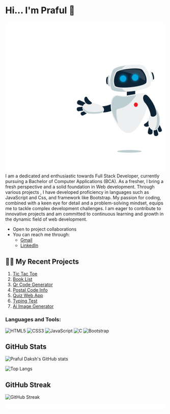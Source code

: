 # Hi... I'm Praful 👋
![](robot.gif)
I am a dedicated and enthusiastic towards Full Stack Developer, currently pursuing a Bachelor of Computer Applications (BCA). 
As a fresher, I bring a fresh perspective and a solid foundation in  Web development. Through various projects , I have developed proficiency in languages such as JavaScript and Css, and framework like Bootstrap.
My passion for coding, combined with a keen eye for detail and a problem-solving mindset, equips me to tackle complex development challenges. I am eager to contribute to innovative projects and am committed to continuous learning and growth in the dynamic field of web development.

- Open to project collaborations
- You can reach me through:
  - [Gmail](mailto:prafuldaksh@gmail.com)
  - [LinkedIn](https://www.linkedin.com/in/praful-daksh-30868b2b6?utm_source=share&utm_campaign=share_via&utm_content=profile&utm_medium=android_app)

## 🧑‍💻 My Recent Projects

1. [Tic Tac Toe](https://praful-daksh.github.io/Tic-Tac-Toe)
2. [Book List](https://praful-daksh.github.io/Book-List)
3. [Qr Code Generator](https://praful-daksh.github.io/generateQr)
4. [Postal Code Info](https://praful-daksh.github.io/PostalCode)
5. [Quiz Web App](https://praful-daksh.github.io/QuizMaster)
6. [Typing Test](https://praful-daksh.github.io/Typing-Test)
7. [Ai Image Generator](https://praful-daksh.github.io/ImageAi)



### Languages and Tools:
![HTML5](https://img.shields.io/badge/-HTML5-E34F26?style=flat&logo=html5&logoColor=white)
![CSS3](https://img.shields.io/badge/-CSS3-1572B6?style=flat&logo=css3&logoColor=white)
![JavaScript](https://img.shields.io/badge/-JavaScript-F7DF1E?style=flat&logo=javascript&logoColor=black)
![C](https://img.shields.io/badge/-C-A8B9CC?style=flat&logo=c&logoColor=white)
![Bootstrap](https://img.shields.io/badge/-Bootstrap-7952B3?style=flat&logo=bootstrap&logoColor=white)


## GitHub Stats

![Praful Daksh's GitHub stats](https://github-readme-stats.vercel.app/api?username=Praful-Daksh&show_icons=true&theme=dark&count_private=true)




![Top Langs](https://github-readme-stats.vercel.app/api/top-langs/?username=Praful-Daksh&layout=compact&theme=dark)

## GitHub Streak
![GitHub Streak](https://github-readme-streak-stats.herokuapp.com/?user=Praful-Daksh&theme=dark)





![](red.gif)